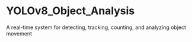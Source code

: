# YOLOv8_Object_Analysis
A real-time system for detecting, tracking, counting, and analyzing object movement
